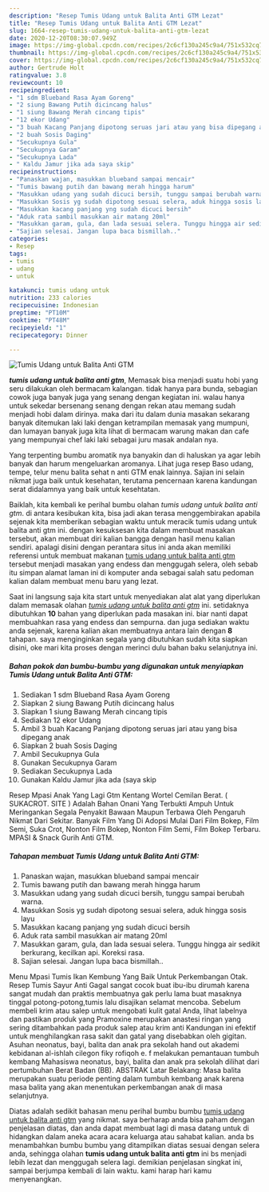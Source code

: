 ```yaml
---
description: "Resep Tumis Udang untuk Balita Anti GTM Lezat"
title: "Resep Tumis Udang untuk Balita Anti GTM Lezat"
slug: 1664-resep-tumis-udang-untuk-balita-anti-gtm-lezat
date: 2020-12-20T08:30:07.949Z
image: https://img-global.cpcdn.com/recipes/2c6cf130a245c9a4/751x532cq70/tumis-udang-untuk-balita-anti-gtm-foto-resep-utama.jpg
thumbnail: https://img-global.cpcdn.com/recipes/2c6cf130a245c9a4/751x532cq70/tumis-udang-untuk-balita-anti-gtm-foto-resep-utama.jpg
cover: https://img-global.cpcdn.com/recipes/2c6cf130a245c9a4/751x532cq70/tumis-udang-untuk-balita-anti-gtm-foto-resep-utama.jpg
author: Gertrude Holt
ratingvalue: 3.8
reviewcount: 10
recipeingredient:
- "1 sdm Blueband Rasa Ayam Goreng"
- "2 siung Bawang Putih dicincang halus"
- "1 siung Bawang Merah cincang tipis"
- "12 ekor Udang"
- "3 buah Kacang Panjang dipotong seruas jari atau yang bisa dipegang anak"
- "2 buah Sosis Daging"
- "Secukupnya Gula"
- "Secukupnya Garam"
- "Secukupnya Lada"
- " Kaldu Jamur jika ada saya skip"
recipeinstructions:
- "Panaskan wajan, masukkan blueband sampai mencair"
- "Tumis bawang putih dan bawang merah hingga harum"
- "Masukkan udang yang sudah dicuci bersih, tunggu sampai berubah warna."
- "Masukkan Sosis yg sudah dipotong sesuai selera, aduk hingga sosis layu"
- "Masukkan kacang panjang yng sudah dicuci bersih"
- "Aduk rata sambil masukkan air matang 20ml"
- "Masukkan garam, gula, dan lada sesuai selera. Tunggu hingga air sedikit berkurang, kecilkan api. Koreksi rasa."
- "Sajian selesai. Jangan lupa baca bismillah.."
categories:
- Resep
tags:
- tumis
- udang
- untuk

katakunci: tumis udang untuk 
nutrition: 233 calories
recipecuisine: Indonesian
preptime: "PT10M"
cooktime: "PT48M"
recipeyield: "1"
recipecategory: Dinner

---
```



![Tumis Udang untuk Balita Anti GTM](https://img-global.cpcdn.com/recipes/2c6cf130a245c9a4/751x532cq70/tumis-udang-untuk-balita-anti-gtm-foto-resep-utama.jpg)

<b><i>tumis udang untuk balita anti gtm</i></b>, Memasak bisa menjadi suatu hobi yang seru dilakukan oleh bermacam kalangan. tidak hanya para bunda, sebagian cowok juga banyak juga yang senang dengan kegiatan ini. walau hanya untuk sekedar bersenang senang dengan rekan atau memang sudah menjadi hobi dalam dirinya. maka dari itu dalam dunia masakan sekarang banyak ditemukan laki laki dengan ketrampilan memasak yang mumpuni, dan lumayan banyak juga kita lihat di bermacam warung makan dan cafe yang mempunyai chef laki laki sebagai juru masak andalan nya.

Yang terpenting bumbu aromatik nya banyakin dan di haluskan ya agar lebih banyak dan harum mengeluarkan aromanya. Lihat juga resep Baso udang, tempe, telur menu balita sehat n anti GTM enak lainnya. Sajian ini selain nikmat juga baik untuk kesehatan, terutama pencernaan karena kandungan serat didalamnya yang baik untuk kesehtatan.

Baiklah, kita kembali ke perihal bumbu olahan <i>tumis udang untuk balita anti gtm</i>. di antara kesibukan kita, bisa jadi akan terasa menggembirakan apabila sejenak kita memberikan sebagian waktu untuk meracik tumis udang untuk balita anti gtm ini. dengan kesuksesan kita dalam membuat masakan tersebut, akan membuat diri kalian bangga dengan hasil menu kalian sendiri. apalagi disini dengan perantara situs ini anda akan memiliki referensi untuk membuat makanan <u>tumis udang untuk balita anti gtm</u> tersebut menjadi masakan yang endess dan menggugah selera, oleh sebab itu simpan alamat laman ini di komputer anda sebagai salah satu pedoman kalian dalam membuat menu baru yang lezat.


Saat ini langsung saja kita start untuk menyediakan alat alat yang diperlukan dalam memasak olahan <u><i>tumis udang untuk balita anti gtm</i></u> ini. setidaknya dibutuhkan <b>10</b> bahan yang diperlukan pada masakan ini. biar nanti dapat membuahkan rasa yang endess dan sempurna. dan juga sediakan waktu anda sejenak, karena kalian akan membuatnya antara lain dengan <b>8</b> tahapan. saya menginginkan segala yang dibutuhkan sudah kita siapkan disini, oke mari kita proses dengan merinci dulu bahan baku selanjutnya ini.

<!--inarticleads1-->

##### Bahan pokok dan bumbu-bumbu yang digunakan untuk menyiapkan Tumis Udang untuk Balita Anti GTM:

1. Sediakan 1 sdm Blueband Rasa Ayam Goreng
1. Siapkan 2 siung Bawang Putih dicincang halus
1. Siapkan 1 siung Bawang Merah cincang tipis
1. Sediakan 12 ekor Udang
1. Ambil 3 buah Kacang Panjang dipotong seruas jari atau yang bisa dipegang anak
1. Siapkan 2 buah Sosis Daging
1. Ambil Secukupnya Gula
1. Gunakan Secukupnya Garam
1. Sediakan Secukupnya Lada
1. Gunakan  Kaldu Jamur jika ada (saya skip


Resep Mpasi Anak Yang Lagi Gtm Kentang Wortel Cemilan Berat. ( SUKACROT. SITE ) Adalah Bahan Onani Yang Terbukti Ampuh Untuk Meringankan Segala Penyakit Bawaan Maupun Terbawa Oleh Pengaruh Nikmat Dari Sekitar. Banyak Film Yang Di Adopsi Mulai Dari Film Bokep, Film Semi, Suka Crot, Nonton Film Bokep, Nonton Film Semi, Film Bokep Terbaru. MPASI &amp; Snack Gurih Anti GTM. 

<!--inarticleads2-->

##### Tahapan membuat Tumis Udang untuk Balita Anti GTM:

1. Panaskan wajan, masukkan blueband sampai mencair
1. Tumis bawang putih dan bawang merah hingga harum
1. Masukkan udang yang sudah dicuci bersih, tunggu sampai berubah warna.
1. Masukkan Sosis yg sudah dipotong sesuai selera, aduk hingga sosis layu
1. Masukkan kacang panjang yng sudah dicuci bersih
1. Aduk rata sambil masukkan air matang 20ml
1. Masukkan garam, gula, dan lada sesuai selera. Tunggu hingga air sedikit berkurang, kecilkan api. Koreksi rasa.
1. Sajian selesai. Jangan lupa baca bismillah..


Menu Mpasi Tumis Ikan Kembung Yang Baik Untuk Perkembangan Otak. Resep Tumis Sayur Anti Gagal sangat cocok buat ibu-ibu dirumah karena sangat mudah dan praktis membuatnya gak perlu lama buat masaknya tinggal potong-potong,tumis lalu disajikan selamat mencoba. Sebelum membeli krim atau salep untuk mengobati kulit gatal Anda, lihat labelnya dan pastikan produk yang Pramoxine merupakan anastesi ringan yang sering ditambahkan pada produk salep atau krim anti Kandungan ini efektif untuk menghilangkan rasa sakit dan gatal yang disebabkan oleh gigitan. Asuhan neonatus, bayi, balita dan anak pra sekolah hand out akademi kebidanan al-ishlah cilegon fiky rofiqoh e. f melakukan pemantauan tumbuh kembang Mahasiswa neonatus, bayi, balita dan anak pra sekolah dilihat dari pertumbuhan Berat Badan (BB). ABSTRAK Latar Belakang: Masa balita merupakan suatu periode penting dalam tumbuh kembang anak karena masa balita yang akan menentukan perkembangan anak di masa selanjutnya. 

Diatas adalah sedikit bahasan menu perihal bumbu bumbu <u>tumis udang untuk balita anti gtm</u> yang nikmat. saya berharap anda bisa paham dengan penjelasan diatas, dan anda dapat membuat lagi di masa datang untuk di hidangkan dalam aneka acara acara keluarga atau sahabat kalian. anda bs menambahkan bumbu bumbu yang ditampilkan diatas sesuai dengan selera anda, sehingga olahan <b>tumis udang untuk balita anti gtm</b> ini bs menjadi lebih lezat dan menggugah selera lagi. demikian penjelasan singkat ini, sampai berjumpa kembali di lain waktu. kami harap hari kamu menyenangkan.
